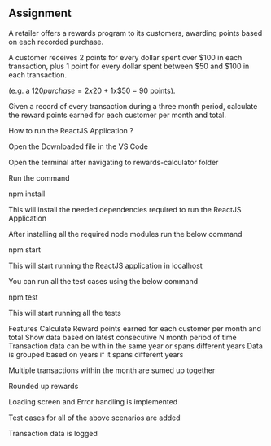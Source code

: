## Assignment

A retailer offers a rewards program to its customers, awarding points based on each recorded purchase.

A customer receives 2 points for every dollar spent over $100 in each transaction, plus 1 point for every dollar spent between $50 and $100 in each transaction.

(e.g. a $120 purchase = 2x$20 + 1x$50 = 90 points).

Given a record of every transaction during a three month period, calculate the reward points earned for each customer per month and total.

How to run the ReactJS Application ?

Open the Downloaded file in the VS Code

Open the terminal after navigating to rewards-calculator folder

Run the command

npm install

This will install the needed dependencies required to run the ReactJS Application

After installing all the required node modules run the below command

npm start

This will start running the ReactJS application in localhost

You can run all the test cases using the below command

npm test

This will start running all the tests

Features
Calculate Reward points earned for each customer per month and total
Show data based on latest consecutive N month period of time
Transaction data can be with in the same year or spans different years
Data is grouped based on years if it spans different years

Multiple transactions within the month are sumed up together

Rounded up rewards

Loading screen and Error handling is implemented

Test cases for all of the above scenarios are added

Transaction data is logged
